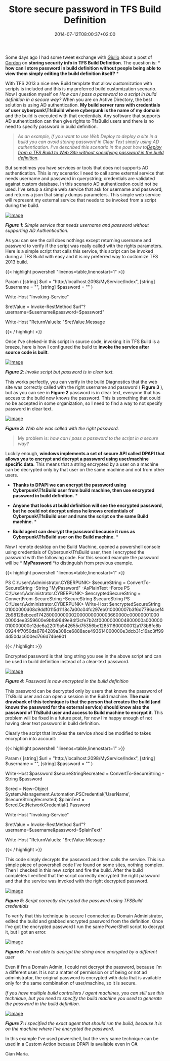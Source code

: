 ﻿---
title: "Store secure password in TFS Build Definition"
description: ""
date: 2014-07-12T08:00:37+02:00
draft: false
tags: [TfsBuild]
categories: [Team Foundation Server]
---
Some days ago I had some tweet exchange with [Giulio](https://twitter.com/giulio_vian) about a post of [Gordon](https://twitter.com/GordonBeeming) on  **storing security info in TFS Build Definition**. The question is: * **how can I store password in build definition without people being able to view them simply editing the build definition itself?** *

With TFS 2013 a nice new Build template that allow customization with scripts is included and this is my preferred build customization scenario. Now I question myself on *How can I pass a password to a script in build definition in a secure way?* When you are on Active Directory, the best solution is using AD authentication.  **My build server runs with credentials of user cyberpunk\\TfsBuild where cyberpunk is the name of my domain** and the build is executed with that credentials. Any software that supports AD authentication can then give rights to TfsBuild users and there is no need to specify password in build definition.

> *As an example, if you want to use Web Deploy to deploy a site in a build you can avoid storing password in Clear Text simply using AD authentication. I’ve described this scenario in the post how to*[*Deploy from a TFS Build to Web Site without specifying password in the build definition*](http://www.codewrecks.com/blog/index.php/2013/11/29/deploy-from-a-team-foundation-server-build-to-web-site-without-specifying-password-in-the-build/)*.*

But sometimes you have services or tools that does not supports AD authentication. This is my scenario: I need to call some external service that needs username and password in querystring; credentials are validated against custom database. In this scenario AD authentication could not be used. I’ve setup a simple web service that ask for username and password, and returns a json that simply dumps parameters. This simple web service will represent my external service that needs to be invoked from a script during the build.

[![image](http://www.codewrecks.com/blog/wp-content/uploads/2014/07/image_thumb5.png "image")](http://www.codewrecks.com/blog/wp-content/uploads/2014/07/image5.png)

 ***Figure 1***: *Simple service that needs username and password without supporting AD Authentication.*

As you can see the call does nothings except returning username and password to verify if the script was really called with the rights parameters. Here is a simple script that calls this service, this script can be invoked during a TFS Build with easy and it is my preferred way to customize TFS 2013 build.

{{< highlight powershell "linenos=table,linenostart=1" >}}


Param
(
[string] $url = "http://localhost:2098/MyService/Index",
[string] $username = "",
[string] $password = ""
)

Write-Host "Invoking-Service"

$retValue = Invoke-RestMethod $url"?username=$username&password=$password"  

Write-Host "ReturnValueIs: "$retValue.Message

{{< / highlight >}}

Once I’ve cheked-in this script in source code, invoking it in TFS Build is a breeze, here is how I configured the build to **invoke the service after source code is built**.

[![image](http://www.codewrecks.com/blog/wp-content/uploads/2014/07/image_thumb6.png "image")](http://www.codewrecks.com/blog/wp-content/uploads/2014/07/image6.png)

 ***Figure 2***: *Invoke script but password is in clear text.*

This works perfectly, you can verify in the build Diagnostics that the web site was correctly called with the right username and password ( **Figure 3** ), but as you can see in  **Figure 2** password is in clear text, everyone that has access to the build now knows the password. This is something that could no be accepted in some organization, so I need to find a way to not specify password in clear text.

[![image](http://www.codewrecks.com/blog/wp-content/uploads/2014/07/image_thumb7.png "image")](http://www.codewrecks.com/blog/wp-content/uploads/2014/07/image7.png)

 ***Figure 3***: *Web site was called with the right password.*

> <font>My problem is: <em>how can I pass a password to the script in a secure way?</em></font>

Luckily enough,  **windows implements a set of secure API called DPAPI that allows you to encrypt and decrypt a password using user/machine specific data**. This means that a string encrypted by a user on a machine can be decrypted only by that user on the same machine and not from other users.

* **Thanks to DPAPI we can encrypt the password using Cyberpunk\\TfsBuild user from build machine, then use encrypted password in build definition.** *

* **Anyone that looks at build definition will see the encrypted password, but he could not decrypt unless he knows credentials of Cyberpunk\\TfsBuild user and runs the script on the same Build machine.** *

* **Build agent can decrypt the password because it runs as Cyberpunk\\TfsBuild user on the Build machine.** *

Now I remote desktop on the Build Machine, opened a powershell console using credentials of Cyberpunk\TfsBuild user, then I encrypted the password with the following code. For this second example the password will be * **MyPassword** *to distinguish from previous example.

{{< highlight powershell "linenos=table,linenostart=1" >}}


PS C:\Users\Administrator.CYBERPUNK> $secureString = ConvertTo-SecureString -String "MyPassword" -AsPlainText -Force
PS C:\Users\Administrator.CYBERPUNK> $encryptedSecureString = ConvertFrom-SecureString -SecureString $secureString
PS C:\Users\Administrator.CYBERPUNK> Write-Host $encryptedSecureString
01000000d08c9ddf0115d1118c7a00c04fc297eb010000007b3f6d7796acef42b98128ebced174280000000002000000000003660000c00000001000
0000dee3359600e9bfb9649e94f3cfe7b24f0000000004800000a000000010000000e12de6a220f9a542655d75356be128511800000012a173b8fe8b
09244f7050da6784289a308ce6888ace493614000000e3dcb31c16ac3ff994d50dac600ed766d746e901

{{< / highlight >}}

Encrypted password is that long string you see in the above script and can be used in build definition instead of a clear-text password.

[![image](http://www.codewrecks.com/blog/wp-content/uploads/2014/07/image_thumb8.png "image")](http://www.codewrecks.com/blog/wp-content/uploads/2014/07/image8.png)

 ***Figure 4***: *Password is now encrypted in the build definition*

This password can be decrypted only by users that knows the password of TfsBuild user and can open a session in the Build machine.  **The main drawback of this technique is that the person that creates the build (and knows the password for the external service) should know also the password of TfsBuild user and access to Build machine to encrypt it**. This problem will be fixed in a future post, for now I’m happy enough of not having clear text password in build definition.

Clearly the script that invokes the service should be modified to takes encryption into account:

{{< highlight powershell "linenos=table,linenostart=1" >}}


Param
(
[string] $url = "http://localhost:2098/MyService/Index",
[string] $username = "",
[string] $password = ""
)

Write-Host $password
$secureStringRecreated = ConvertTo-SecureString -String $password

$cred = New-Object System.Management.Automation.PSCredential('UserName', $secureStringRecreated)
$plainText = $cred.GetNetworkCredential().Password

Write-Host "Invoking-Service"

$retValue = Invoke-RestMethod $url"?username=$username&password=$plainText"  

Write-Host "ReturnValueIs: "$retValue.Message

{{< / highlight >}}

This code simply decrypts the password and then calls the service. This is a simple piece of powershell code I’ve found on some sites, nothing complex. Then I checked in this new script and fire the build. After the build completes I verified that the script correctly decrypted the right password and that the service was invoked with the right decrypted password.

[![image](http://www.codewrecks.com/blog/wp-content/uploads/2014/07/image_thumb9.png "image")](http://www.codewrecks.com/blog/wp-content/uploads/2014/07/image9.png)

 ***Figure 5***: *Script correctly decrypted the password using TFSBuild credentials*

To verify that this technique is secure I connected as Domain Administrator, edited the build and grabbed encrypted password from the definition. Once I’ve got the encrypted password I run the same PowerShell script to decrypt it, but I got an error.

[![image](http://www.codewrecks.com/blog/wp-content/uploads/2014/07/image_thumb10.png "image")](http://www.codewrecks.com/blog/wp-content/uploads/2014/07/image10.png)

 ***Figure 6***: *I’m not able to decrypt the string once encrypted by a different user*

Even if I’m a Domain Admin, I could not decrypt the password, because I’m a different user. It is not a matter of permission or of being or not ad administrator, the original password is encrypted with data that is available only for the same combination of user/machine, so it is secure.

*If you have multiple build controllers / agent machines, you can still use this technique, but you need to specify the build machine you used to generate the password in the build definition.*

[![image](http://www.codewrecks.com/blog/wp-content/uploads/2014/07/image_thumb12.png "image")](http://www.codewrecks.com/blog/wp-content/uploads/2014/07/image12.png)

 ***Figure 7***: *I specified the exact agent that should run the build, because it is on the machine where I’ve encrypted the password.*

In this example I’ve used powershell, but the very same technique can be used in a Custom Action because DPAPI is available even in C#.

Gian Maria.
